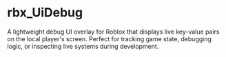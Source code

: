 # rbx_UiDebug
A lightweight debug UI overlay for Roblox that displays live key-value pairs on the local player's screen. Perfect for tracking game state, debugging logic, or inspecting live systems during development.
